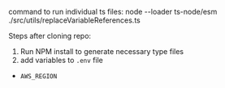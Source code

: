 command to run individual ts files: node --loader ts-node/esm ./src/utils/replaceVariableReferences.ts

Steps after cloning repo:
1. Run NPM install to generate necessary type files
2. add variables to `.env` file
  - `AWS_REGION`
